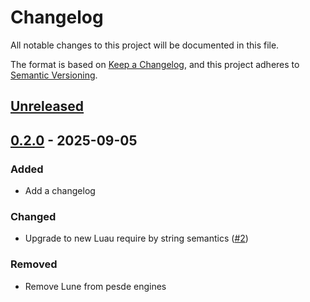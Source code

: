 # Changelog

All notable changes to this project will be documented in this file.

The format is based on [Keep a Changelog](https://keepachangelog.com/en/1.1.0/),
and this project adheres to [Semantic Versioning](https://semver.org/spec/v2.0.0.html).

## [Unreleased]

## [0.2.0] - 2025-09-05

### Added

- Add a changelog

### Changed

- Upgrade to new Luau require by string semantics ([#2](https://github.com/jiwonz/greentea-luau/pull/2))

### Removed

- Remove Lune from pesde engines

[unreleased]: https://github.com/jiwonz/greentea-luau/compare/v0.2.0...HEAD
[0.2.0]: https://github.com/jiwonz/greentea-luau/releases/tag/v0.2.0
